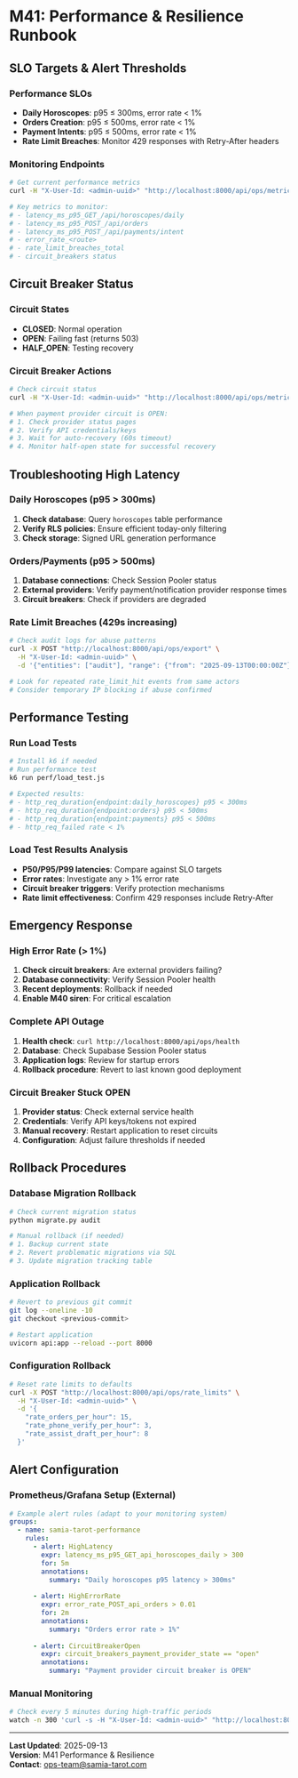 # M41: Performance & Resilience Runbook

## SLO Targets & Alert Thresholds

### Performance SLOs
- **Daily Horoscopes**: p95 ≤ 300ms, error rate < 1%
- **Orders Creation**: p95 ≤ 500ms, error rate < 1%  
- **Payment Intents**: p95 ≤ 500ms, error rate < 1%
- **Rate Limit Breaches**: Monitor 429 responses with Retry-After headers

### Monitoring Endpoints
```bash
# Get current performance metrics
curl -H "X-User-Id: <admin-uuid>" "http://localhost:8000/api/ops/metrics"

# Key metrics to monitor:
# - latency_ms_p95_GET_/api/horoscopes/daily
# - latency_ms_p95_POST_/api/orders  
# - latency_ms_p95_POST_/api/payments/intent
# - error_rate_<route>
# - rate_limit_breaches_total
# - circuit_breakers status
```

## Circuit Breaker Status

### Circuit States
- **CLOSED**: Normal operation
- **OPEN**: Failing fast (returns 503)
- **HALF_OPEN**: Testing recovery

### Circuit Breaker Actions
```bash
# Check circuit status
curl -H "X-User-Id: <admin-uuid>" "http://localhost:8000/api/ops/metrics" | jq .metrics.circuit_breakers

# When payment provider circuit is OPEN:
# 1. Check provider status pages
# 2. Verify API credentials/keys
# 3. Wait for auto-recovery (60s timeout)
# 4. Monitor half-open state for successful recovery
```

## Troubleshooting High Latency

### Daily Horoscopes (p95 > 300ms)
1. **Check database**: Query `horoscopes` table performance
2. **Verify RLS policies**: Ensure efficient today-only filtering
3. **Check storage**: Signed URL generation performance

### Orders/Payments (p95 > 500ms)  
1. **Database connections**: Check Session Pooler status
2. **External providers**: Verify payment/notification provider response times
3. **Circuit breakers**: Check if providers are degraded

### Rate Limit Breaches (429s increasing)
```bash
# Check audit logs for abuse patterns
curl -X POST "http://localhost:8000/api/ops/export" \
  -H "X-User-Id: <admin-uuid>" \
  -d '{"entities": ["audit"], "range": {"from": "2025-09-13T00:00:00Z"}}'

# Look for repeated rate_limit_hit events from same actors
# Consider temporary IP blocking if abuse confirmed
```

## Performance Testing

### Run Load Tests
```bash
# Install k6 if needed
# Run performance test
k6 run perf/load_test.js

# Expected results:
# - http_req_duration{endpoint:daily_horoscopes} p95 < 300ms
# - http_req_duration{endpoint:orders} p95 < 500ms  
# - http_req_duration{endpoint:payments} p95 < 500ms
# - http_req_failed rate < 1%
```

### Load Test Results Analysis
- **P50/P95/P99 latencies**: Compare against SLO targets
- **Error rates**: Investigate any > 1% error rate
- **Circuit breaker triggers**: Verify protection mechanisms
- **Rate limit effectiveness**: Confirm 429 responses include Retry-After

## Emergency Response

### High Error Rate (> 1%)
1. **Check circuit breakers**: Are external providers failing?
2. **Database connectivity**: Verify Session Pooler health
3. **Recent deployments**: Rollback if needed
4. **Enable M40 siren**: For critical escalation

### Complete API Outage
1. **Health check**: `curl http://localhost:8000/api/ops/health`
2. **Database**: Check Supabase Session Pooler status
3. **Application logs**: Review for startup errors
4. **Rollback procedure**: Revert to last known good deployment

### Circuit Breaker Stuck OPEN
1. **Provider status**: Check external service health
2. **Credentials**: Verify API keys/tokens not expired
3. **Manual recovery**: Restart application to reset circuits
4. **Configuration**: Adjust failure thresholds if needed

## Rollback Procedures

### Database Migration Rollback
```bash
# Check current migration status
python migrate.py audit

# Manual rollback (if needed)
# 1. Backup current state
# 2. Revert problematic migrations via SQL
# 3. Update migration tracking table
```

### Application Rollback
```bash
# Revert to previous git commit
git log --oneline -10
git checkout <previous-commit>

# Restart application
uvicorn api:app --reload --port 8000
```

### Configuration Rollback
```bash
# Reset rate limits to defaults
curl -X POST "http://localhost:8000/api/ops/rate_limits" \
  -H "X-User-Id: <admin-uuid>" \
  -d '{
    "rate_orders_per_hour": 15,
    "rate_phone_verify_per_hour": 3,
    "rate_assist_draft_per_hour": 8
  }'
```

## Alert Configuration

### Prometheus/Grafana Setup (External)
```yaml
# Example alert rules (adapt to your monitoring system)
groups:
  - name: samia-tarot-performance
    rules:
      - alert: HighLatency
        expr: latency_ms_p95_GET_api_horoscopes_daily > 300
        for: 5m
        annotations:
          summary: "Daily horoscopes p95 latency > 300ms"
          
      - alert: HighErrorRate  
        expr: error_rate_POST_api_orders > 0.01
        for: 2m
        annotations:
          summary: "Orders error rate > 1%"
          
      - alert: CircuitBreakerOpen
        expr: circuit_breakers_payment_provider_state == "open"
        annotations:
          summary: "Payment provider circuit breaker is OPEN"
```

### Manual Monitoring
```bash
# Check every 5 minutes during high-traffic periods
watch -n 300 'curl -s -H "X-User-Id: <admin-uuid>" "http://localhost:8000/api/ops/metrics" | jq ".metrics | {p95_horoscopes, p95_orders, error_rates, breaches: .rate_limit_breaches_total}"'
```

---

**Last Updated**: 2025-09-13  
**Version**: M41 Performance & Resilience  
**Contact**: ops-team@samia-tarot.com